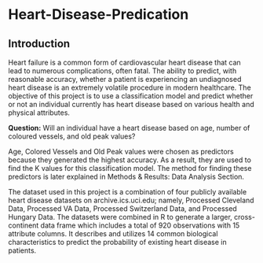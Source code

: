 # Heart-Disease-Predication

## Introduction
Heart failure is a common form of cardiovascular heart disease that can lead to numerous complications, often fatal. The ability to predict, with reasonable accuracy, whether a patient is experiencing an undiagnosed heart disease is an extremely volatile procedure in modern healthcare. The objective of this project is to use a classification model and predict whether or not an individual currently has heart disease based on various health and physical attributes.

**Question:** Will an individual have a heart disease based on age, number of coloured vessels, and old peak values?

Age, Colored Vessels and Old Peak values were chosen as predictors because they generated the highest accuracy. As a result, they are used to find the K values for this classification model. The method for finding these predictors is later explained in Methods & Results: Data Analysis Section.

The dataset used in this project is a combination of four publicly available heart disease datasets on archive.ics.uci.edu; namely, Processed Cleveland Data, Processed VA Data, Processed Switzerland Data, and Processed Hungary Data. The datasets were combined in R to generate a larger, cross-continent data frame which includes a total of 920 observations with 15 attribute columns. It describes and utilizes 14 common biological characteristics to predict the probability of existing heart disease in patients.
